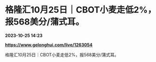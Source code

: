 # 格隆汇10月25日｜CBOT小麦走低2%，报568美分/蒲式耳。

**2023-10-25 14:23**

**https://www.gelonghui.com/live/1263054**

格隆汇10月25日｜CBOT小麦走低2%，报568美分/蒲式耳。